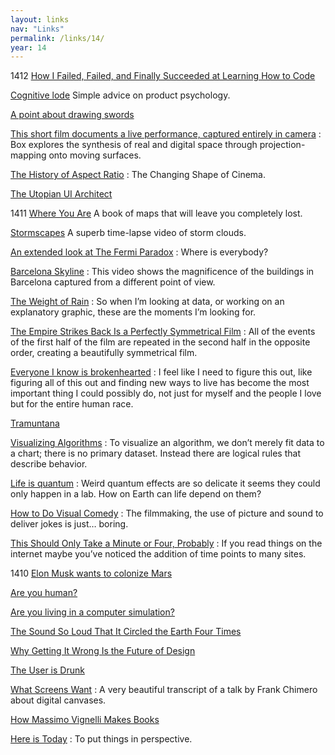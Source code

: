 ```yaml
---
layout: links
nav: "Links"
permalink: /links/14/
year: 14
---
```


1412
[How I Failed, Failed, and Finally Succeeded at Learning How to Code](http://www.theatlantic.com/technology/archive/2011/06/how-i-failed-failed-and-finally-succeeded-at-learning-how-to-code/239855/?single_page=true)

[Cognitive lode](http://coglode.com)
Simple advice on product psychology.

[A point about drawing swords](https://www.youtube.com/watch?v=yzbfuI0PMdA)

[This short film documents a live performance, captured entirely in camera](http://vimeo.com/75260457)
: Box explores the synthesis of real and digital space through projection-mapping onto moving surfaces.

[The History of Aspect Ratio](http://vimeo.com/68830569)
: The Changing Shape of Cinema.

[The Utopian UI Architect](https://medium.com/re-form/the-utopian-ui-architect-34dead42a28)

1411
[Where You Are](http://where-you-are.com/)
A book of maps that will leave you completely lost.

[Stormscapes](http://vimeo.com/110140870)
A superb time-lapse video of storm clouds.

[An extended look at The Fermi Paradox](http://waitbutwhy.com/2014/05/fermi-paradox.html)
: Where is everybody?

[Barcelona Skyline](http://vimeo.com/78822120)
: This video shows the magnificence of the buildings in Barcelona captured from a different point of view.

[The Weight of Rain](http://style.org/visualized/)
: So when I’m looking at data, or working on an explanatory graphic, these are the moments I’m looking for.

[The Empire Strikes Back Is a Perfectly Symmetrical Film](http://dejareviewer.com/2014/05/20/cinematic-chiasmus-the-empire-strikes-back-is-a-perfectly-symmetrical-film/)
: All of the events of the first half of the film are repeated in the second half in the opposite order, creating a beautifully symmetrical film.

[Everyone I know is brokenhearted](http://zenarchery.com/2014/08/everyone-i-know-is-brokenhearted/)
: I feel like I need to figure this out, like figuring all of this out and finding new ways to live has become the most important thing I could possibly do, not just for myself and the people I love but for the entire human race.

[Tramuntana](http://vimeo.com/61516266)

[Visualizing Algorithms](http://bost.ocks.org/mike/algorithms/)
: To visualize an algorithm, we don’t merely fit data to a chart; there is no primary dataset. Instead there are logical rules that describe behavior.

[Life is quantum](http://aeon.co/magazine/science/quantum-biology-the-uncanny-order-of-life/)
: Weird quantum effects are so delicate it seems they could only happen in a lab. How on Earth can life depend on them?

[How to Do Visual Comedy](https://www.youtube.com/watch?v=3FOzD4Sfgag)
: The filmmaking, the use of picture and sound to deliver jokes is just… boring.

[This Should Only Take a Minute or Four, Probably](https://medium.com/@fchimero/this-should-only-take-a-minute-or-four-probably-e38bb7bf2adf)
: If you read things on the internet maybe you’ve noticed the addition of time points to many sites.

1410
[Elon Musk wants to colonize Mars](http://aeon.co/magazine/technology/the-elon-musk-interview-on-mars/)

[Are you human?](http://www.ted.com/talks/ze_frank_are_you_human)

[Are you living in a computer simulation?](http://www.simulation-argument.com/simulation.html)

[The Sound So Loud That It Circled the Earth Four Times](http://nautil.us/blog/the-sound-so-loud-that-it-circled-the-earth-four-times)

[Why Getting It Wrong Is the Future of Design](http://www.wired.com/2014/09/wrong-theory/)

[The User is Drunk](http://www.youtube.com/watch?v=r2CbbBLVaPk)

[What Screens Want](http://frankchimero.com/talks/what-screens-want/transcript/)
: A very beautiful transcript of a talk by Frank Chimero about digital canvases.

[How Massimo Vignelli Makes Books](http://vimeo.com/64811872)

[Here is Today](http://hereistoday.com/)
: To put things in perspective.
